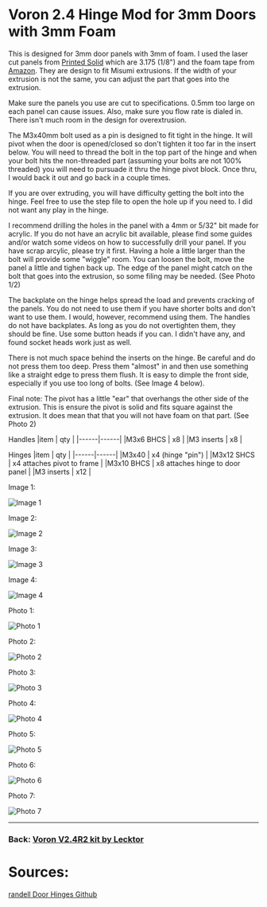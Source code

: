 # Voron 2.4 Hinge Mod for 3mm Doors with 3mm Foam
This is designed for 3mm door panels with 3mm of foam. I used the laser cut panels from [Printed Solid](https://www.printedsolid.com/collections/voron-collection/products/voron-v2-clear-acrylic-sheets-for-sides) which are 3.175 (1/8") and the foam tape from [Amazon](https://www.amazon.com/gp/product/B07QYGN3C1). They are design to fit Misumi extrusions. If the width of your extrusion is not the same, you can adjust the part that goes into the extrusion.

Make sure the panels you use are cut to specifications. 0.5mm too large on each panel can cause issues. Also, make sure you flow rate is dialed in. There isn't much room in the design for overextrusion.

The M3x40mm bolt used as a pin is designed to fit tight in the hinge. It will pivot when the door is opened/closed so don't tighten it too far in the insert below. You will need to thread the bolt in the top part of the hinge and when your bolt hits the non-threaded part (assuming your bolts are not 100% threaded) you will need to pursuade it thru the hinge pivot block. Once thru, I would back it out and go back in a couple times.

If you are over extruding, you will have difficulty getting the bolt into the hinge. Feel free to use the step file to open the hole up if you need to. I did not want any play in the hinge.

I recommend drilling the holes in the panel with a 4mm or 5/32" bit made for acrylic. If you do not have an acrylic bit available, please find some guides and/or watch some videos on how to successfully drill your panel. If you have scrap arcylic, please try it first. Having a hole a little larger than the bolt will provide some "wiggle" room. You can loosen the bolt, move the panel a little and tighen back up. The edge of the panel might catch on the bolt that goes into the extrusion, so some filing may be needed. (See Photo 1/2)

The backplate on the hinge helps spread the load and prevents cracking of the panels. You do not need to use them if you have shorter bolts and don't want to use them. I would, however, recommend using them. The handles do not have backplates. As long as you do not overtighten them, they should be fine. Use some button heads if you can. I didn't have any, and found socket heads work just as well.

There is not much space behind the inserts on the hinge. Be careful and do not press them too deep. Press them "almost" in and then use something like a straight edge to press them flush. It is easy to dimple the front side, especially if you use too long of bolts. (See Image 4 below).

Final note: The pivot has a little "ear" that overhangs the other side of the extrusion. This is ensure the pivot is solid and fits square against the extrusion. It does mean that that you will not have foam on that part. (See Photo 2)

Handles
|item       | qty |
|------|------|
|M3x6 BHCS  | x8 |
|M3 inserts | x8 |

Hinges
|item       | qty |
|------|------|
|M3x40		| x4 (hinge "pin") |
|M3x12 SHCS	| x4 attaches pivot to frame |
|M3x10 BHCS | x8 attaches hinge to door panel |
|M3 inserts | x12 |

Image 1:

![Image 1](Images/image_1.png?raw=true "Image 1")

Image 2:

![Image 2](Images/image_2.png?raw=true "Image 2")

Image 3:

![Image 3](Images/image_3.png?raw=true "Image 3")

Image 4:

![Image 4](Images/image_4.png?raw=true "Image 4")

Photo 1:

![Photo 1](Images/photo_1.jpg?raw=true "Photo 1")

Photo 2:

![Photo 2](Images/photo_2.jpg?raw=true "Photo 2")

Photo 3:

![Photo 3](Images/photo_3.jpg?raw=true "Photo 3")

Photo 4:

![Photo 4](Images/photo_4.jpg?raw=true "Photo 4")

Photo 5:

![Photo 5](Images/photo_5.jpg?raw=true "Photo 5")

Photo 6:

![Photo 6](Images/photo_6.jpg?raw=true "Photo 6")

Photo 7:

![Photo 7](Images/photo_7.jpg?raw=true "Photo 7")

---
### Back: [Voron V2.4R2 kit by Lecktor](../Readme.md)

# Sources:
[randell Door Hinges Github](https://github.com/VoronDesign/VoronUsers/tree/master/printer_mods/randell/Door_Hinges)